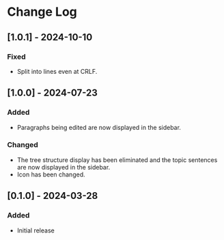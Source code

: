 # Change Log

<!--
Check [Keep a Changelog](http://keepachangelog.com/) for recommendations on how to structure this file.
-->

## [1.0.1] - 2024-10-10

### Fixed

- Split into lines even at CRLF.

## [1.0.0] - 2024-07-23

### Added

- Paragraphs being edited are now displayed in the sidebar.

### Changed

- The tree structure display has been eliminated and the topic sentences are now displayed in the sidebar.
- Icon has been changed.

## [0.1.0] - 2024-03-28

### Added

- Initial release
